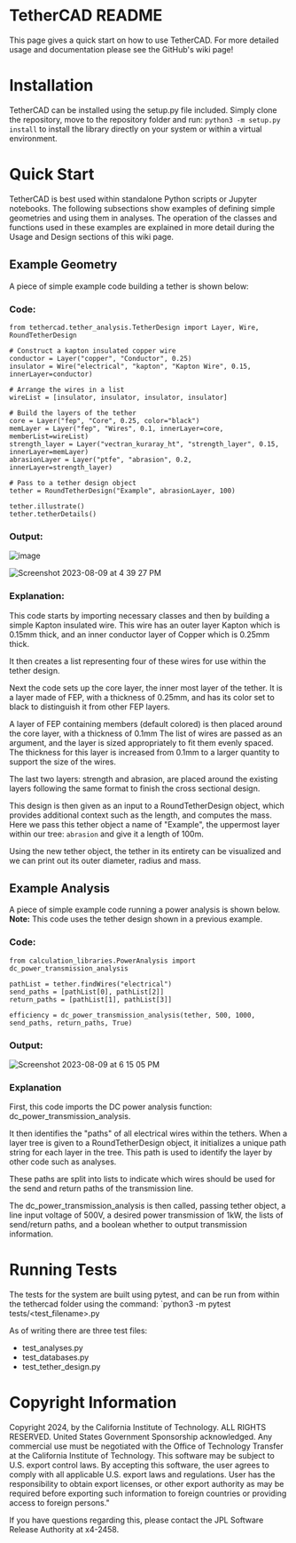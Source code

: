 
# TetherCAD README

This page gives a quick start on how to use TetherCAD. For more detailed usage and documentation please see the GitHub's wiki page!

# Installation

TetherCAD can be installed using the setup.py file included. Simply clone the repository, move to the repository folder and run:
`python3 -m setup.py install` to install the library directly on your system or within a virtual environment. 

# Quick Start

TetherCAD is best used within standalone Python scripts or Jupyter notebooks. The following subsections show examples of defining simple geometries and using them in analyses. The operation of the classes and functions used in these examples are explained in more detail during the Usage and Design sections of this wiki page. 

## Example Geometry
A piece of simple example code building a tether is shown below:

### Code:
```
from tethercad.tether_analysis.TetherDesign import Layer, Wire, RoundTetherDesign

# Construct a kapton insulated copper wire
conductor = Layer("copper", "Conductor", 0.25)
insulator = Wire("electrical", "kapton", "Kapton Wire", 0.15, innerLayer=conductor)

# Arrange the wires in a list
wireList = [insulator, insulator, insulator, insulator]

# Build the layers of the tether
core = Layer("fep", "Core", 0.25, color="black")
memLayer = Layer("fep", "Wires", 0.1, innerLayer=core, memberList=wireList)
strength_layer = Layer("vectran_kuraray_ht", "strength_layer", 0.15, innerLayer=memLayer)
abrasionLayer = Layer("ptfe", "abrasion", 0.2, innerLayer=strength_layer)

# Pass to a tether design object
tether = RoundTetherDesign("Example", abrasionLayer, 100)

tether.illustrate()
tether.tetherDetails()
```
### Output:

![image](https://github.jpl.nasa.gov/storage/user/10303/files/aec29926-7b1d-4345-9cf6-d9e9554fd085)

![Screenshot 2023-08-09 at 4 39 27 PM](https://github.jpl.nasa.gov/storage/user/10303/files/3e72ec52-3462-471a-98e1-f07c554145d2)


### Explanation:

This code starts by importing necessary classes and then by building a simple Kapton insulated wire. This wire has an outer layer Kapton which is 0.15mm thick, and an inner conductor layer of Copper which is 0.25mm thick. 

It then creates a list representing four of these wires for use within the tether design. 

Next the code sets up the core layer, the inner most layer of the tether. It is a layer made of FEP, with a thickness of 0.25mm, and has its color set to black to distinguish it from other FEP layers. 

A layer of FEP containing members (default colored) is then placed around the core layer, with a thickness of 0.1mm The list of wires are passed as an argument, and the layer is sized appropriately to fit them evenly spaced. The  thickness for this layer is increased from 0.1mm to a larger quantity to support the size of the wires. 

The last two layers: strength and abrasion, are placed around the existing layers following the same format to finish the cross sectional design. 

This design is then given as an input to a RoundTetherDesign object, which provides additional context such as the length, and computes the mass. Here we pass this tether object a name of "Example", the uppermost layer within our tree: `abrasion` and give it a length of 100m.

Using the new tether object, the tether in its entirety can be visualized and we can print out its outer diameter, radius and mass. 

## Example Analysis

A piece of simple example code running a power analysis is shown below. **Note:** This code uses the tether design shown in a previous example.  

### Code:

```
from calculation_libraries.PowerAnalysis import dc_power_transmission_analysis

pathList = tether.findWires("electrical")
send_paths = [pathList[0], pathList[2]]
return_paths = [pathList[1], pathList[3]]

efficiency = dc_power_transmission_analysis(tether, 500, 1000, send_paths, return_paths, True)
```
### Output:

![Screenshot 2023-08-09 at 6 15 05 PM](https://github.jpl.nasa.gov/storage/user/10303/files/427ad8e3-6139-40a1-8de2-adf6adf7f011)

### Explanation

First, this code imports the DC power analysis function: dc_power_transmission_analysis.

It then identifies the "paths" of all electrical wires within the tethers. When a layer tree is given to a RoundTetherDesign object, it initializes a unique path string for each layer in the tree. This path is used to identify the layer by other code such as analyses. 

These paths are split into lists to indicate which wires should be used for the send and return paths of the transmission line. 

The dc_power_transmission_analysis is then called, passing tether object, a line input voltage of 500V, a desired power transmission of 1kW, the lists of send/return paths, and a boolean whether to output transmission information. 

# Running Tests

The tests for the system are built using pytest, and can be run from within the tethercad folder using the command:
`python3 -m pytest tests/<test_filename>.py

As of writing there are three test files: 
* test_analyses.py
* test_databases.py
* test_tether_design.py

# Copyright Information

Copyright 2024, by the California Institute of Technology. ALL RIGHTS RESERVED. United States Government 
Sponsorship acknowledged. Any commercial use must be negotiated with the Office of Technology Transfer at the 
California Institute of Technology. This software may be subject to U.S. export control laws. 
By accepting this software, the user agrees to comply with all applicable U.S. export laws and regulations. 
User has the responsibility to obtain export licenses, or other export authority as may be required before exporting 
such information to foreign countries or providing access to foreign persons."

If you have questions regarding this, please contact the JPL Software Release Authority at x4-2458.



